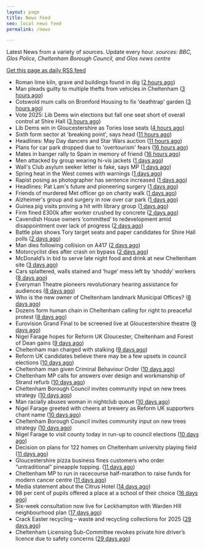 ```yaml
---
layout: page
title: News Feed
seo: local news feed
permalink: /news

---
```


Latest News from a variety of sources. Update every hour.
_sources: BBC, Glos Police, Cheltenham Borough Council, and Glos news centre_

[Get this page as daily RSS feed](/daily.rss)

<!-- news_marker starts -->
- Roman lime kiln, grave and buildings found in dig ([2 hours ago](https://www.bbc.com/news/articles/c2dew1d26xjo))
- Man pleads guilty to multiple thefts from vehicles in Cheltenham ([3 hours ago](https://gloucesternewscentre.co.uk/man-pleads-guilty-to-multiple-thefts-from-vehicles-in-cheltenham/))
- Cotswold mum calls on Bromford Housing to fix ‘deathtrap’ garden ([3 hours ago](https://gloucesternewscentre.co.uk/cotswold-mum-calls-on-bromford-housing-to-fix-deathtrap-garden/))
- Vote 2025: Lib Dems win elections but fall one seat short of overall control at Shire Hall ([3 hours ago](https://gloucesternewscentre.co.uk/vote-2025-lib-dems-win-elections-but-fall-one-seat-short-of-overall-control-at-shire-hall/))
- Lib Dems win in Gloucestershire as Tories lose seats ([4 hours ago](https://www.bbc.com/news/articles/cd6j8e8ej6xo))
- Sixth form sector at 'breaking point', says head ([11 hours ago](https://www.bbc.com/news/articles/c4gr7lkmkzjo))
- Headlines: May Day dancers and Star Wars auction ([11 hours ago](https://www.bbc.com/news/articles/cvg9y17e5rgo))
- Plans for car park dropped due to 'overtourism' fears ([16 hours ago](https://www.bbc.com/news/articles/cm2xgzjmk63o))
- Mates in banger rally to Spain in memory of friend ([16 hours ago](https://www.bbc.com/news/articles/cx2wv3j4rwwo))
- Men attacked by group wearing hi-vis jackets ([1 days ago](https://www.bbc.com/news/articles/c4g9r7xyr79o))
- Wall's Club asylum seeker letter is fake, says MP ([1 days ago](https://www.bbc.com/news/articles/cjwv5dg2n1po))
- Spring heat in the West comes with warnings ([1 days ago](https://www.bbc.com/news/articles/cj3x6zkr5y2o))
- Rapist posing as photographer has sentence increased ([1 days ago](https://www.bbc.com/news/articles/c0l0r8enyd4o))
- Headlines: Pat Lam's future and pioneering surgery ([1 days ago](https://www.bbc.com/news/articles/c3r8edpn5wxo))
- Friends of murdered Met officer go on charity walk ([1 days ago](https://www.bbc.com/news/articles/cdjl0zje7d1o))
- Alzheimer's group and surgery in row over car park ([1 days ago](https://www.bbc.com/news/articles/cwynejpx3yzo))
- Guinea pig visits proving a hit with library group ([1 days ago](https://www.bbc.com/news/videos/cvgn0jgw00eo))
- Firm fined £300k after worker crushed by concrete ([2 days ago](https://www.bbc.com/news/articles/cly8j13p934o))
- Cavendish House owners ‘committed’ to redevelopment amid disappointment over lack of progress ([2 days ago](https://gloucesternewscentre.co.uk/cavendish-house-owners-committed-to-redevelopment-amid-disappointment-over-lack-of-progress/))
- Battle plan shows Tory target seats and paper candidates for Shire Hall polls ([2 days ago](https://gloucesternewscentre.co.uk/battle-plan-shows-tory-target-seats-and-paper-candidates-for-shire-hall-polls/))
- Man dies following collision on A417 ([2 days ago](https://gloucesternewscentre.co.uk/man-dies-following-collision-on-a417/))
- Motorcyclist dies after crash on bypass ([2 days ago](https://www.bbc.com/news/articles/ce82l63xz21o))
- McDonald’s in bid to serve late night food and drink at new Cheltenham site ([3 days ago](https://gloucesternewscentre.co.uk/mcdonalds-in-bid-to-serve-late-night-food-and-drink-at-new-cheltenham-site/))
- Cars splattered, walls stained and ‘huge’ mess left by ‘shoddy’ workers ([8 days ago](https://gloucesternewscentre.co.uk/cars-splattered-walls-stained-and-huge-mess-left-by-shoddy-workers/))
- Everyman Theatre pioneers revolutionary hearing assistance for audiences ([8 days ago](https://gloucesternewscentre.co.uk/everyman-theatre-pioneers-revolutionary-hearing-assistance-for-audiences/))
- Who is the new owner of Cheltenham landmark Municipal Offices? ([8 days ago](https://gloucesternewscentre.co.uk/who-is-the-new-owner-of-cheltenham-landmark-municipal-offices/))
- Dozens form human chain in Cheltenham calling for right to preaceful protest ([8 days ago](https://gloucesternewscentre.co.uk/dozens-form-human-chain-in-cheltenham-calling-for-right-to-preaceful-protest/))
- Eurovision Grand Final to be screened live at Gloucestershire theatre ([9 days ago](https://gloucesternewscentre.co.uk/eurovision-grand-final-to-be-screened-live-at-gloucestershire-theatre/))
- Nigel Farage hopes for Reform UK Gloucester, Cheltenham and Forest of Dean gains ([9 days ago](https://gloucesternewscentre.co.uk/nigel-farage-hopes-for-reform-uk-gloucester-cheltenham-and-forest-of-dean-gains/))
- Cheltenham man charged with stalking ([9 days ago](https://gloucesternewscentre.co.uk/cheltenham-man-charged-with-stalking/))
- Reform UK candidates believe there may be a few upsets in council elections ([10 days ago](https://gloucesternewscentre.co.uk/reform-uk-candidates-believe-there-may-be-a-few-upsets-in-council-elections/))
- Cheltenham man given Criminal Behaviour Order ([10 days ago](https://gloucesternewscentre.co.uk/cheltenham-man-given-criminal-behaviour-order/))
- Cheltenham MP calls for answers over design and workmanship of Strand refurb ([10 days ago](https://gloucesternewscentre.co.uk/cheltenham-mp-calls-for-answers-over-design-and-workmanship-of-strand-refurb/))
- Cheltenham Borough Council invites community input on new trees strategy ([10 days ago](https://gloucesternewscentre.co.uk/cheltenham-borough-council-invites-community-input-on-new-trees-strategy/))
- Man racially abuses woman in nightclub queue ([10 days ago](https://gloucesternewscentre.co.uk/man-racially-abuses-woman-in-nightclub-queue/))
- Nigel Farage greeted with cheers at brewery as Reform UK supporters chant name ([10 days ago](https://gloucesternewscentre.co.uk/nigel-farage-greeted-with-cheers-at-brewery-as-reform-uk-supporters-chant-name/))
- Cheltenham Borough Council invites community input on new trees strategy ([10 days ago](https://www.cheltenham.gov.uk/news/article/3005/cheltenham_borough_council_invites_community_input_on_new_trees_strategy))
- Nigel Farage to visit county today in run-up to council elections ([10 days ago](https://gloucesternewscentre.co.uk/nigel-farage-to-visit-county-today-in-run-up-to-council-elections/))
- Decision on plans for 122 homes on Cheltenham university playing field ([11 days ago](https://gloucesternewscentre.co.uk/decision-on-plans-for-122-homes-on-cheltenham-university-playing-field/))
- Gloucestershire pizza business fines customers who order “untraditional” pineapple topping. ([11 days ago](https://gloucesternewscentre.co.uk/gloucestershire-pizza-business-fines-customers-who-order-untraditional-pineapple-topping/))
- Cheltenham MP to run in racecourse half-marathon to raise funds for modern cancer centre ([11 days ago](https://gloucesternewscentre.co.uk/cheltenham-mp-to-run-in-racecourse-half-marathon-to-raise-funds-for-modern-cancer-centre/))
- Media statement about the Citrus Hotel ([14 days ago](https://www.cheltenham.gov.uk/news/article/3004/media_statement_about_the_citrus_hotel))
- 98 per cent of pupils offered a place at a school of their choice ([16 days ago](https://gloucesternewscentre.co.uk/98-per-cent-of-pupils-offered-a-place-at-a-school-of-their-choice/))
- Six-week consultation now live for Leckhampton with Warden Hill neighbourhood plan ([17 days ago](https://www.cheltenham.gov.uk/news/article/3003/six-week_consultation_now_live_for_leckhampton_with_warden_hill_neighbourhood_plan))
- Crack Easter recycling – waste and recycling collections for 2025 ([29 days ago](https://www.cheltenham.gov.uk/news/article/3002/crack_easter_recycling_%E2%80%93_waste_and_recycling_collections_for_2025))
- Cheltenham Licensing Sub-Committee revokes private hire driver’s licence due to safety concerns ([29 days ago](https://www.cheltenham.gov.uk/news/article/3001/cheltenham_licensing_sub-committee_revokes_private_hire_drivers_licence_due_to_safety_concerns))

<!-- news_marker ends -->
